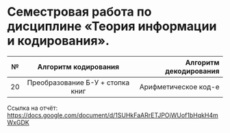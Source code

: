 # Семестровая работа по дисциплине «Теория информации и кодирования».

| № | Алгоритм кодирования | Алгоритм декодирования |
| ------------- |:-------------:| -----:|
| 20 | Преобразование Б-У + стопка книг | Арифметическое код-е |

Ссылка на отчёт: https://docs.google.com/document/d/1SUHkFaARrETJPOjWUof1bHqkH4mWxGDK
